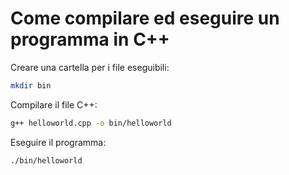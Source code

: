 # Come compilare ed eseguire un programma in C++

Creare una cartella per i file eseguibili:
```bash
mkdir bin
```

Compilare il file C++:
```bash
g++ helloworld.cpp -o bin/helloworld
```

Eseguire il programma:
```bash
./bin/helloworld
```
